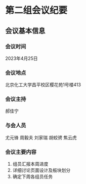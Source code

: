 # 第二组会议纪要
## 会议基本信息
### 会议时间
2023年4月25日
### 会议地点
北京化工大学昌平校区樱花苑1号楼413
### 会议主持
郝佳宁
### 与会人员
尤元锋 周毅夫 刘家瑞 胡蛟骋 焦云虎
### 会议主要内容
1. 组员汇报本周进度
2. 详细讨论页面设计及板块划分
3. 确定下周各组员任务
